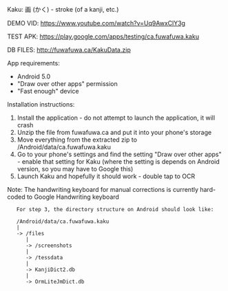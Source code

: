 Kaku: 画 (かく) - stroke (of a kanji, etc.)

DEMO VID: https://www.youtube.com/watch?v=Uq9AwxClY3g

TEST APK: https://play.google.com/apps/testing/ca.fuwafuwa.kaku

DB FILES: http://fuwafuwa.ca/KakuData.zip

App requirements:

* Android 5.0
* "Draw over other apps" permission
* "Fast enough" device

Installation instructions:

1. Install the application - do not attempt to launch the application, it will crash
2. Unzip the file from fuwafuwa.ca and put it into your phone's storage
3. Move everything from the extracted zip to /Android/data/ca.fuwafuwa.kaku
4. Go to your phone's settings and find the setting "Draw over other apps" - enable that setting for Kaku (where the setting is depends on Android version, so you may have to Google this)
5. Launch Kaku and hopefully it should work - double tap to OCR

Note: The handwriting keyboard for manual corrections is currently hard-coded to Google Handwriting keyboard

```
   For step 3, the directory structure on Android should look like:
   
   /Android/data/ca.fuwafuwa.kaku
   |
   -> /files
      |
      -> /screenshots
      |
      -> /tessdata
      |
      -> KanjiDict2.db
      |
      -> OrmLiteJmDict.db
```
